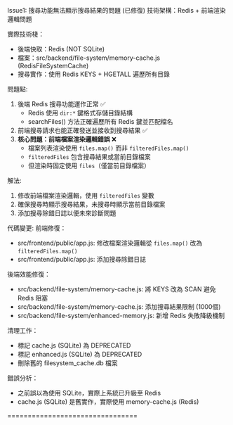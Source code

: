 Issue1: 搜尋功能無法顯示搜尋結果的問題 (已修復)
技術架構：Redis + 前端渲染邏輯問題

實際技術棧：
- 後端快取：Redis (NOT SQLite)
- 檔案：src/backend/file-system/memory-cache.js (RedisFileSystemCache)
- 搜尋實作：使用 Redis KEYS + HGETALL 遍歷所有目錄

問題點: 
1. 後端 Redis 搜尋功能運作正常 ✅
   - Redis 使用 `dir:*` 鍵格式存儲目錄結構
   - searchFiles() 方法正確遍歷所有 Redis 鍵並匹配檔名
2. 前端搜尋請求也能正確發送並接收到搜尋結果 ✅
3. **核心問題：前端檔案渲染邏輯錯誤** ❌
   - 檔案列表渲染使用 `files.map()` 而非 `filteredFiles.map()`
   - `filteredFiles` 包含搜尋結果或當前目錄檔案
   - 但渲染時固定使用 `files`（僅當前目錄檔案）

解法: 
1. 修改前端檔案渲染邏輯，使用 `filteredFiles` 變數
2. 確保搜尋時顯示搜尋結果，未搜尋時顯示當前目錄檔案
3. 添加搜尋除錯日誌以便未來診斷問題

代碼變更: 
前端修復：
- src/frontend/public/app.js: 修改檔案渲染邏輯從 `files.map()` 改為 `filteredFiles.map()`
- src/frontend/public/app.js: 添加搜尋除錯日誌

後端效能修復：
- src/backend/file-system/memory-cache.js: 將 KEYS 改為 SCAN 避免 Redis 阻塞
- src/backend/file-system/memory-cache.js: 添加搜尋結果限制 (1000個)
- src/backend/file-system/enhanced-memory.js: 新增 Redis 失敗降級機制

清理工作：
- 標記 cache.js (SQLite) 為 DEPRECATED
- 標記 enhanced.js (SQLite) 為 DEPRECATED  
- 刪除舊的 filesystem_cache.db 檔案

錯誤分析：
- 之前誤以為使用 SQLite，實際上系統已升級至 Redis
- cache.js (SQLite) 是舊實作，實際使用 memory-cache.js (Redis)

================================